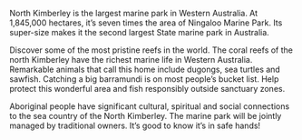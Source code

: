 North Kimberley is the largest marine park in Western Australia. At 1,845,000 hectares, it’s seven times the area of Ningaloo Marine Park. Its super-size makes it the second largest State marine park in Australia.  

Discover some of the most pristine reefs in the world. The coral reefs of the north Kimberley have the richest marine life in Western Australia. Remarkable animals that call this home include dugongs, sea turtles and sawfish. Catching a big barramundi is on most people’s bucket list. Help protect this wonderful area and fish responsibly outside sanctuary zones.

Aboriginal people have significant cultural, spiritual and social connections to the sea country of the North Kimberley. The marine park will be jointly managed by traditional owners.  It’s good to know it’s in safe hands!  
